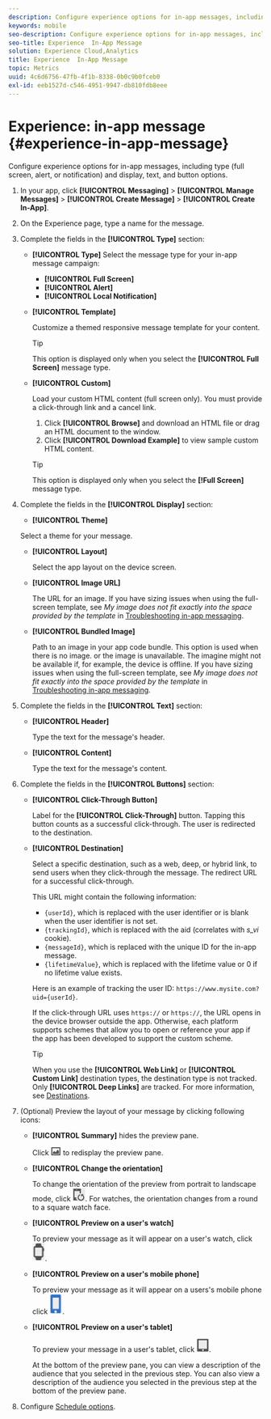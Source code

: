 ```yaml
---
description: Configure experience options for in-app messages, including type (full screen, alert, or notification) and display, text, and button options.
keywords: mobile
seo-description: Configure experience options for in-app messages, including type (full screen, alert, or notification) and display, text, and button options.
seo-title: Experience  In-App Message
solution: Experience Cloud,Analytics
title: Experience  In-App Message
topic: Metrics
uuid: 4c6d6756-47fb-4f1b-8338-0b0c9b0fceb0
exl-id: eeb1527d-c546-4951-9947-db810fdb8eee
---
```

# Experience: in-app message {#experience-in-app-message}

Configure experience options for in-app messages, including type (full screen, alert, or notification) and display, text, and button options.

1. In your app, click **[!UICONTROL Messaging]** > **[!UICONTROL Manage Messages]** > **[!UICONTROL Create Message]** > **[!UICONTROL Create In-App]**.
1. On the Experience page, type a name for the message.
1. Complete the fields in the **[!UICONTROL Type]** section:

   * **[!UICONTROL Type]**
     Select the message type for your in-app message campaign:  

     * **[!UICONTROL Full Screen]**
     * **[!UICONTROL Alert]**
     * **[!UICONTROL Local Notification]**

   * **[!UICONTROL Template]**

     Customize a themed responsive message template for your content.
  
     >[!TIP]
     >
     >This option is displayed only when you select the **[!UICONTROL Full Screen]** message type.
  
   * **[!UICONTROL Custom]**
  
     Load your custom HTML content (full screen only). You must provide a click-through link and a cancel link.
  
     1. Click **[!UICONTROL Browse]** and download an HTML file or drag an HTML document to the window.
     1. Click **[!UICONTROL Download Example]** to view sample custom HTML content.
  
     >[!TIP]
     >
     >This option is displayed only when you select the **[!Full Screen]** message type.

1. Complete the fields in the **[!UICONTROL Display]** section:

   * **[!UICONTROL Theme]**

    Select a theme for your message.

   * **[!UICONTROL Layout]**

      Select the app layout on the device screen.

   * **[!UICONTROL Image URL]**

      The URL for an image. If you have sizing issues when using the full-screen template, see *My image does not fit exactly into the space provided by the template* in [Troubleshooting in-app messaging](/help/using/in-app-messaging/t-in-app-message/in-apps-ts.md).

   * **[!UICONTROL Bundled Image]**

      Path to an image in your app code bundle. This option is used when there is no image. or the image is unavailable. The imagine might not be available if, for example, the device is offline. If you have sizing issues when using the full-screen template, see *My image does not fit exactly into the space provided by the template* in [Troubleshooting in-app messaging](/help/using/in-app-messaging/t-in-app-message/in-apps-ts.md).

1. Complete the fields in the **[!UICONTROL Text]** section:

   * **[!UICONTROL Header]**

     Type the text for the message's header.

   * **[!UICONTROL Content]**

     Type the text for the message's content.

1. Complete the fields in the **[!UICONTROL Buttons]** section:

   * **[!UICONTROL Click-Through Button]**

      Label for the **[!UICONTROL Click-Through]** button. Tapping this button counts as a successful click-through. The user is redirected to the destination.

   * **[!UICONTROL Destination]**

     Select a specific destination, such as a web, deep, or hybrid link, to send users when they click-through the message. The redirect URL for a successful click-through. 
  
     This URL might contain the following information:

     * `{userId}`, which is replaced with the user identifier or is blank when the user identifier is not set.  
     * `{trackingId}`, which is replaced with the aid (correlates with *s_vi* cookie).
     * `{messageId}`, which is replaced with the unique ID for the in-app message.
     * `{lifetimeValue}`, which is replaced with the lifetime value or 0 if no lifetime value exists.

     Here is an example of tracking the user ID: `https://www.mysite.com?uid={userId}`.

     If the click-through URL uses `https://` or `https://`, the URL opens in the device browser outside the app. Otherwise, each platform supports schemes that allow you to open or reference your app if the app has been developed to support the custom scheme. 

     >[!TIP]
     >
     >When you use the **[!UICONTROL Web Link]** or **[!UICONTROL Custom Link]** destination types, the destination type is not tracked. Only **[!UICONTROL Deep Links]** are tracked. For more information, see [Destinations](/help/using/acquisition-main/c-create-destinations.md).

1. (Optional) Preview the layout of your message by clicking following icons:

   * **[!UICONTROL Summary]** hides the preview pane. 
  
     Click ![preview](assets/icon_preview.png) to redisplay the preview pane.

   * **[!UICONTROL Change the orientation]**
  
     To change the orientation of the preview from portrait to landscape mode, click ![orientation](assets/icon_orientation.png). For watches, the orientation changes from a round to a square watch face.

   * **[!UICONTROL Preview on a user's watch]**

     To preview your message as it will appear on a user's watch, click ![watch icon](assets/icon_watch.png).

   * **[!UICONTROL Preview on a user's mobile phone]**

     To preview your message as it will appear on a users's mobile phone click ![phone icon](assets/icon_phone.png).

   * **[!UICONTROL Preview on a user's tablet]**

     To preview your message in a user's tablet, click ![tablet icon](assets/icon_tablet.png).

     At the bottom of the preview pane, you can view a description of the audience that you selected in the previous step. You can also view a description of the audience you selected in the previous step at the bottom of the preview pane.

1. Configure [Schedule options](/help/using/in-app-messaging/t-in-app-message/c-schedule-in-app-message.md).
